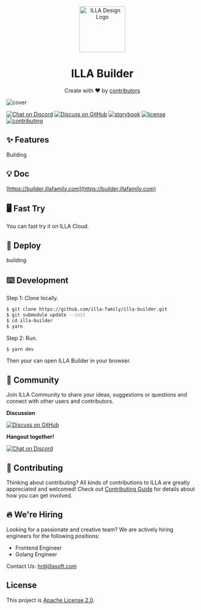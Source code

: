 
<div align="center">
    <img alt="ILLA Design Logo" width="120px" height="120px" src="https://cdn.illafamily.com/logo.svg"/>
</div>

<h1 align="center">ILLA Builder</h1>

<div align="center">
  <p>Create with ❤︎ by <a href="https://github.com/illa-family/illa-builder/graphs/contributors">contributors</a></p>
</div>

![cover](https://cdn.illafamily.com/builder_cover.png)

[![Chat on Discord](https://img.shields.io/badge/chat-Discord-7289DA?logo=discord)](https://discord.gg/2tGBuJkgd6)
[![Discuss on GitHub](https://img.shields.io/badge/discussions-GitHub-333333?logo=github)](https://github.com/orgs/illa-family/discussions)
[![storybook](https://cdn.illafamily.com/storybook.svg)](https://storybook.illasoft.com/main)
[![license](https://badgen.net/gitlab/license/gitlab-org/omnibus-gitlab)](./LICENSE)
[![contributing](https://badgen.net/badge/PRs/Welcome/green?icon=storybook)](./CONTRIBUTING.md)

## ✨ Features

Building

## 💡 Doc

[https://builder.illafamily.com](https://builder.illafamily.com)

## 🖥 Fast Try

You can fast try it on ILLA Cloud.

## 🚀 Deploy

building

## ⌨️ Development

Step 1: Clone locally.

```bash
$ git clone https://github.com/illa-family/illa-builder.git
$ git submodule update --init
$ cd illa-builder
$ yarn
```

Step 2: Run.

```bash
$ yarn dev
```

Then your can open ILLA Builder in your browser.

## 💬 Community

Join ILLA Community to share your ideas, suggestions or questions and connect with other users and contributors.

<b>Discussion</b>

[![Discuss on GitHub](https://img.shields.io/badge/discussions-GitHub-333333?logo=github)](https://github.com/orgs/illa-family/discussions)

<b>Hangout together!</b>

[![Chat on Discord](https://img.shields.io/badge/chat-Discord-7289DA?logo=discord)](https://discord.gg/2tGBuJkgd6)

## 🌱 Contributing

Thinking about contributing? All kinds of contributions to ILLA are greatly appreciated and welcomed! Check
out [Contributing Guide](./CONTRIBUTING.md) for details about how you can get involved.

## 🔥 We're Hiring

Looking for a passionate and creative team? We are actively hiring engineers for the following positions:

- Frontend Engineer
- Golang Engineer

Contact Us: hr@illasoft.com

## License

This project is [Apache License 2.0](./LICENSE).
